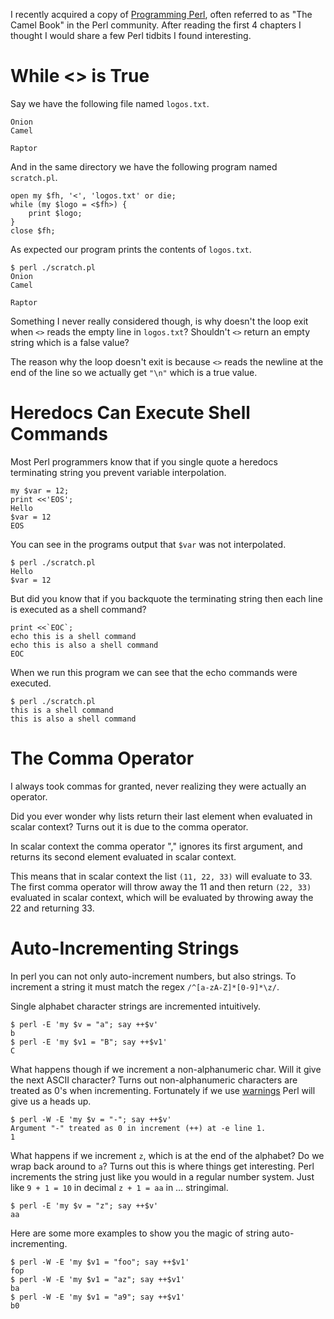 I recently acquired a copy of [Programming Perl](https://www.oreilly.com/library/view/programming-perl-4th/9781449321451/), often referred to as "The Camel Book" in the Perl community. After reading the first 4 chapters I thought I would share a few Perl tidbits I found interesting.


<a id="org1d47756"></a>

# While <> is True

Say we have the following file named `logos.txt`.

    Onion
    Camel
    
    Raptor

And in the same directory we have the following program named `scratch.pl`.

    open my $fh, '<', 'logos.txt' or die;
    while (my $logo = <$fh>) {
        print $logo;
    }
    close $fh;

As expected our program prints the contents of `logos.txt`.

    $ perl ./scratch.pl
    Onion
    Camel
    
    Raptor

Something I never really considered though, is why doesn't the loop exit when `<>` reads the empty line in `logos.txt`? Shouldn't `<>` return an empty string which is a false value?

The reason why the loop doesn't exit is because `<>` reads the newline at the end of the line so we actually get `"\n"` which is a true value.


<a id="org99a62c3"></a>

# Heredocs Can Execute Shell Commands

Most Perl programmers know that if you single quote a heredocs terminating string you prevent variable interpolation.

    my $var = 12;
    print <<'EOS';
    Hello
    $var = 12
    EOS

You can see in the programs output that `$var` was not interpolated.

    $ perl ./scratch.pl
    Hello
    $var = 12

But did you know that if you backquote the terminating string then each line is executed as a shell command?

    print <<`EOC`;
    echo this is a shell command
    echo this is also a shell command
    EOC

When we run this program we can see that the echo commands were executed.

    $ perl ./scratch.pl
    this is a shell command
    this is also a shell command


<a id="orgd568d68"></a>

# The Comma Operator

I always took commas for granted, never realizing they were actually an operator.

Did you ever wonder why lists return their last element when evaluated in scalar context? Turns out it is due to the comma operator.

In scalar context the comma operator "," ignores its first argument, and returns its second element evaluated in scalar context.

This means that in scalar context the list `(11, 22, 33)` will evaluate to 33. The first comma operator will throw away the 11 and then return `(22, 33)` evaluated in scalar context, which will be evaluated by throwing away the 22 and returning 33.


<a id="org644e91b"></a>

# Auto-Incrementing Strings

In perl you can not only auto-increment numbers, but also strings. To increment a string it must match the regex `/^[a-zA-Z]*[0-9]*\z/`.

Single alphabet character strings are incremented intuitively.

    $ perl -E 'my $v = "a"; say ++$v'
    b
    $ perl -E 'my $v1 = "B"; say ++$v1'
    C

What happens though if we increment a non-alphanumeric char. Will it give the next ASCII character? Turns out non-alphanumeric characters are treated as 0's when incrementing. Fortunately if we use [warnings](https://perldoc.perl.org/warnings) Perl will give us a heads up.

    $ perl -W -E 'my $v = "-"; say ++$v'
    Argument "-" treated as 0 in increment (++) at -e line 1.
    1

What happens if we increment `z`, which is at the end of the alphabet? Do we wrap back around to `a`? Turns out this is where things get interesting. Perl increments the string just like you would in a regular number system. Just like `9 + 1 = 10` in decimal `z + 1 = aa` in &#x2026; stringimal.

    $ perl -E 'my $v = "z"; say ++$v'
    aa

Here are some more examples to show you the magic of string auto-incrementing.

    $ perl -W -E 'my $v1 = "foo"; say ++$v1'
    fop
    $ perl -W -E 'my $v1 = "az"; say ++$v1'
    ba
    $ perl -W -E 'my $v1 = "a9"; say ++$v1'
    b0